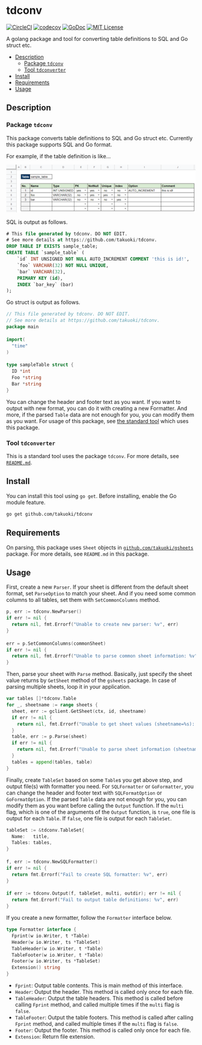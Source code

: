# tdconv

[![CircleCI](https://circleci.com/gh/takuoki/tdconv/tree/master.svg?style=shield&circle-token=9c99add95b184cb77460481d93e0e7e5d9f7a943)](https://circleci.com/gh/takuoki/tdconv/tree/master)
[![codecov](https://codecov.io/gh/takuoki/tdconv/branch/master/graph/badge.svg)](https://codecov.io/gh/takuoki/tdconv)
[![GoDoc](https://godoc.org/github.com/takuoki/tdconv?status.svg)](https://godoc.org/github.com/takuoki/tdconv)
[![MIT License](http://img.shields.io/badge/license-MIT-blue.svg?style=flat)](LICENSE)

A golang package and tool for converting table definitions to SQL and Go struct etc.

<!-- vscode-markdown-toc -->
* [Description](#Description)
	* [Package `tdconv`](#Packagetdconv)
	* [Tool `tdconverter`](#Tooltdconverter)
* [Install](#Install)
* [Requirements](#Requirements)
* [Usage](#Usage)

<!-- vscode-markdown-toc-config
	numbering=false
	autoSave=true
	/vscode-markdown-toc-config -->
<!-- /vscode-markdown-toc -->

## <a name='Description'></a>Description

### <a name='Packagetdconv'></a>Package `tdconv`

This package converts table definitions to SQL and Go struct etc.
Currently this package supports SQL and Go format.

For example, if the table definition is like...

![sample table](docs/images/sample_table.png)

SQL is output as follows.

```sql
# This file generated by tdconv. DO NOT EDIT.
# See more details at https://github.com/takuoki/tdconv.
DROP TABLE IF EXISTS sample_table;
CREATE TABLE `sample_table` (
    `id` INT UNSIGNED NOT NULL AUTO_INCREMENT COMMENT 'this is id!',
    `foo` VARCHAR(32) NOT NULL UNIQUE,
    `bar` VARCHAR(32),
    PRIMARY KEY (id),
    INDEX `bar_key` (bar)
);
```

Go struct is output as follows.

```go
// This file generated by tdconv. DO NOT EDIT.
// See more details at https://github.com/takuoki/tdconv.
package main

import(
  "time"
)

type sampleTable struct {
  ID *int
  Foo *string
  Bar *string
}
```

You can change the header and footer text as you want.
If you want to output with new format, you can do it with creating a new Formatter.
And more, if the parsed `Table` data are not enough for you, you can modify them as you want.
For usage of this package, see [the standard tool](tools/tdconverter) which uses this package.

### <a name='Tooltdconverter'></a>Tool `tdconverter`

This is a standard tool uses the package `tdconv`.
For more details, see [`README.md`](tools/tdconverter/README.md).

## <a name='Install'></a>Install

You can install this tool using `go get`.
Before installing, enable the Go module feature.

```bash
go get github.com/takuoki/tdconv
```

## <a name='Requirements'></a>Requirements

On parsing, this package uses `Sheet` objects in [`github.com/takuoki/gsheets`](https://github.com/takuoki/gsheets) package.
For more details, see `README.md` in this package.

## <a name='Usage'></a>Usage

First, create a new `Parser`.
If your sheet is different from the default sheet format, set `ParseOption` to match your sheet.
And if you need some common columns to all tables, set them with `SetCommonColumns` method.

```go
p, err := tdconv.NewParser()
if err != nil {
  return nil, fmt.Errorf("Unable to create new parser: %v", err)
}

err = p.SetCommonColumns(commonSheet)
if err != nil {
  return nil, fmt.Errorf("Unable to parse common sheet information: %v", err)
}
```

Then, parse your sheet with `Parse` method.
Basically, just specify the sheet value returns by `GetSheet` method of the `gsheets` package.
In case of parsing multiple sheets, loop it in your application.

```go
var tables []*tdconv.Table
for _, sheetname := range sheets {
  sheet, err := gclient.GetSheet(ctx, id, sheetname)
  if err != nil {
    return nil, fmt.Errorf("Unable to get sheet values (sheetname=%s): %v", sheetname, err)
  }
  table, err := p.Parse(sheet)
  if err != nil {
    return nil, fmt.Errorf("Unable to parse sheet information (sheetname=%s): %v", sheetname, err)
  }
  tables = append(tables, table)
}
```

Finally, create `TableSet` based on some `Table`s you get above step, and output file(s) with formatter you need.
For `SQLFormatter` or `GoFormatter`, you can change the header and footer text with `SQLFormatOption` or `GoFormatOption`.
If the parsed `Table` data are not enough for you, you can modify them as you want before calling the `Output` function.
If the `multi` flag, which is one of the arguments of the `Output` function, is `true`, one file is output for each `Table`.
If `false`, one file is output for each `TableSet`.

```go
tableSet := &tdconv.TableSet{
  Name:   title,
  Tables: tables,
}

f, err := tdconv.NewSQLFormatter()
if err != nil {
  return fmt.Errorf("Fail to create SQL formatter: %v", err)
}

if err := tdconv.Output(f, tableSet, multi, outdir); err != nil {
  return fmt.Errorf("Fail to output table definitions: %v", err)
}
```

If you create a new formatter, follow the `Formatter` interface below.

```go
type Formatter interface {
  Fprint(w io.Writer, t *Table)
  Header(w io.Writer, ts *TableSet)
  TableHeader(w io.Writer, t *Table)
  TableFooter(w io.Writer, t *Table)
  Footer(w io.Writer, ts *TableSet)
  Extension() string
}
```

* `Fprint`: Output table contents. This is main method of this interface.
* `Header`: Output the header. This method is called only once for each file.
* `TableHeader`: Output the table headers. This method is called before calling `Fprint` method, and called multiple times if the `multi` flag is `false`.
* `TableFooter`: Output the table footers. This method is called after calling `Fprint` method, and called multiple times if the `multi` flag is `false`.
* `Footer`: Output the footer. This method is called only once for each file.
* `Extension`: Return file extension.
